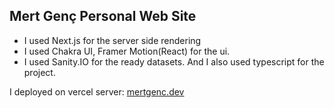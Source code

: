 ## Mert Genç Personal Web Site

- I used Next.js for the server side rendering
- I used Chakra UI, Framer Motion(React) for the ui.
- I used Sanity.IO for the ready datasets. And I also used typescript for the project.

I deployed on vercel server: [mertgenc.dev](https://mertgenc.dev)
